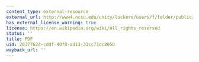```yaml
---
content_type: external-resource
external_url: http://www4.ncsu.edu/unity/lockers/users/f/felder/public/Papers/Oakley-paper%28JSCL%29.pdf
has_external_license_warning: true
license: https://en.wikipedia.org/wiki/All_rights_reserved
status: ''
title: PDF
uid: 28377624-cddf-40f8-ad13-31cc71dc8950
wayback_url: ''
---
```

